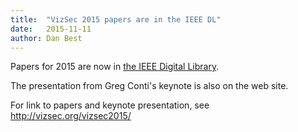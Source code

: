 ```yaml
---
title:  "VizSec 2015 papers are in the IEEE DL"
date:   2015-11-11
author: Dan Best
---
```


Papers for 2015 are now in <a href="http://ieeexplore.ieee.org/xpl/mostRecentIssue.jsp?punumber=7310645">the IEEE Digital Library</a>.

The presentation from Greg Conti's keynote is also on the web site.

For link to papers and keynote presentation, see <a href="/vizsec2015/">http://vizsec.org/vizsec2015/</a>
